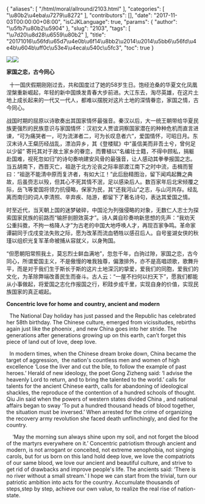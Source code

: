 {
    "aliases": [
        "/html/moral/allround/2103.html"
    ],
    "categories": [
        "\u80b2\u4eba\u7279\u8272"
    ],
    "contributors": [],
    "date": "2017-11-03T00:00:00+08:00",
    "isCJKLanguage": true,
    "params": {
        "author": "\u5fb7\u80b2\u5904"
    },
    "slug": "2103",
    "tags": [
        "\u7d20\u8d28\u6559\u80b2"
    ],
    "title": "20171016\u56fd\u65d7\u4e0b\u6f14\u8bb2\u2014\u2014\u5bb6\u56fd\u4e4b\u604b\uff0c\u53e4\u4eca\u540c\u5fc3",
    "toc": true
}

![](https://cdn.tfls.online/mirror/full/bf4f2b628189e96bf5e7817c5b91f39b832f355a.jpg)![](https://cdn.tfls.online/mirror/full/03e367cb3de883d79e9aa6040a31d364b24d2362.jpg)




  





**家国之恋，古今同心**




  十一国庆假期刚刚过去，共和国度过了她的58岁生日。饱经沧桑的华夏文化凤凰涅槃重新崛起，年轻的新中国焕发青春大步前进。大江东去，淘尽英雄，在这片土地上成长起来的一代又一代人，都难以摆脱对这片土地的深情眷恋，家国之情，古今同心。




战国时期的屈原以诗歌奏出其国家情怀最强音。秦汉以后，大一统王朝带给华夏民族更强烈的民族意识与家国情怀：汉初文人贾谊洞察国家潜在的种种危机而直言进谏，“可为痛哭者一，可为流涕者二，可为长叹息者六”，爱国情怀，可昭日月。东汉末诗人王粲历经战乱，漂泊异乡，其《登楼赋》中“虽信美而非吾土兮，曾何足以少留” 寄托其对于故土家乡的眷恋，而曹植以“名编壮士籍，不得中顾私，捐躯赴国难，视死忽如归”的诗句奏响建安风骨的最强音，让人感动其拳拳报国之志。当五胡南下，西晋灭亡，祖逖于北方沦丧之际率部渡江南下之时中流，击楫而誓曰：“祖逖不能清中原而复济者，有如大江！”此后励精图治，留下闻鸡起舞之典故，后虽赍志以殁，但其心不死其情不泯，足以感染后人。数百家年后北宋倾覆之际，岳飞等爱国将领力抗侵略，保家为民，其“还我河山”之志，与山河共存。经乱离而南归的词人李清照、辛弃疾、陆游，都留下了著名诗句，表达其爱国之情。




时至近代，当天朝上国的迷梦破碎，中国沦为列强侵略的对象，无数仁人志士为探索国家民族的前路而“输肝剖胆效英才”。诗人龚自珍奏响新思想的先声：“我劝天公重抖擞，不拘一格降人才”为古老的中国大地呼唤人才，再现百家争鸣。革命家谭嗣同于戊戌变法失败之际，愿为改革而流血牺牲以感召后人。自号鉴湖女侠的秋瑾以组织光复军革命被捕从容就义，以身殉国。




“但愿朝阳常照我土，莫忘烈士鲜血满地”，忽忽千年，白驹过隙，家国之恋，古今同心，所谓爱国主义，不是傲慢的唯我独尊，偏激排外，亦不是高唱颂歌，歌舞升平，而是对于我们生于斯长于斯的这片土地深沉的挚爱，爱我们的同胞，爱我们的文化，为革除弊端改善民生而奋斗。古人云：“一屋不扫何以扫天下”，愿我们都能从小事做起，将爱国之志化作报国之行，积跬步成千里，实现自身的价值，实现民族国家的真正崛起。



  


**Concentric love for home and country, ancient and modern**




  The National Day holiday has just passed and the Republic has celebrated her 58th birthday. The Chinese culture, emerged from vicissitudes, rebirths again just like the phoenix , and new China goes into her stride. The generations after generations growing up on this earth, can’t forget this piece of land out of love, deep love.









  In modern times, when the Chinese dream broke down, China became the target of aggression,  the nation's countless men and women of high excellence ‘Lose the liver and cut the bile, to follow the example of past heroes.’ Herald of new ideology, the poet Gong Zizheng said: ‘I advise the heavenly Lord to return, and to bring the talented to the world.’ calls for talents for the ancient Chinese earth, calls for abandoning of ideological shackles, the reproduce of the contention of a hundred schools of thought. Qiu Jin said when the powers of western states divided China , and national affairs began to sway ‘To put a hundred thousand heads of blood together, the situation must be inversed.’ When arrested for the crime of organizing the recovery army revolution she faced death unflinchingly, and died for the country.  









    ‘May the morning sun always shine upon my soil, and not forget the blood of the martyrs everywhere on it.’ Concentric patriotism through ancient and modern, is not arrogant or conceited, not extreme xenophobia, not singing carols, but for us born on this land hold deep love, we love the compatriots of our same blood, we love our ancient and beautiful culture, and strive to get rid of drawbacks and improve people's life. The ancients said: ‘There is no river without a small stream.’ I hope we can start from the trivial, turn our patriotic ambition into acts for the country. Accumulate thousands of steps,step by step, achieve our own value, to realize the real rise of nation-state.




  



